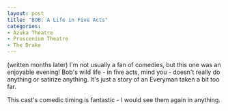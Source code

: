 ```yaml
---
layout: post
title: "BOB: A Life in Five Acts"
categories:
- Azuka Theatre
- Proscenium Theatre
- The Drake
---
```

(written months later)
I'm not usually a fan of comedies, but this one was an enjoyable evening! Bob's wild life - in five acts, mind you - doesn't really do anything or satirize anything. It's just a story of an Everyman taken a bit too far.

This cast's comedic timing is fantastic - I would see them again in anything.
